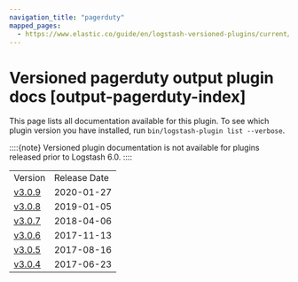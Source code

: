 ```yaml
---
navigation_title: "pagerduty"
mapped_pages:
  - https://www.elastic.co/guide/en/logstash-versioned-plugins/current/output-pagerduty-index.html
---
```


# Versioned pagerduty output plugin docs [output-pagerduty-index]


This page lists all documentation available for this plugin.  To see which plugin version you have installed, run `bin/logstash-plugin list --verbose`.

::::{note}
Versioned plugin documentation is not available for plugins released prior to Logstash 6.0.
::::


|     |     |
| --- | --- |
| Version | Release Date |
| [v3.0.9](v3-0-9-plugins-outputs-pagerduty.md) | 2020-01-27 |
| [v3.0.8](v3-0-8-plugins-outputs-pagerduty.md) | 2019-01-05 |
| [v3.0.7](v3-0-7-plugins-outputs-pagerduty.md) | 2018-04-06 |
| [v3.0.6](v3-0-6-plugins-outputs-pagerduty.md) | 2017-11-13 |
| [v3.0.5](v3-0-5-plugins-outputs-pagerduty.md) | 2017-08-16 |
| [v3.0.4](v3-0-4-plugins-outputs-pagerduty.md) | 2017-06-23 |







